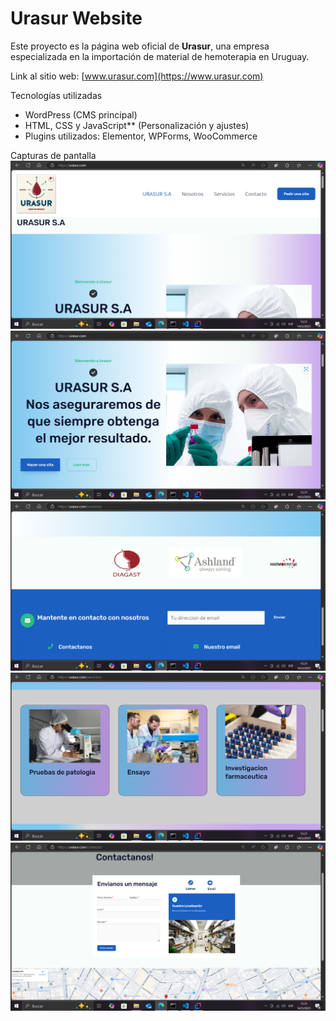 # Urasur Website   

Este proyecto es la página web oficial de **Urasur**, una empresa especializada en la importación de material de hemoterapia en Uruguay.  

Link al sitio web: [www.urasur.com](https://www.urasur.com)  

  Tecnologías utilizadas  
- WordPress (CMS principal)  
- HTML, CSS y JavaScript** (Personalización y ajustes)  
- Plugins utilizados: Elementor, WPForms, WooCommerce  

 Capturas de pantalla    
![Vista de la Home](https://raw.githubusercontent.com/SantiagoFort/Urasur-website/main/Captura%20de%20pantalla%20(40).png)  
![Vista de Productos](https://raw.githubusercontent.com/SantiagoFort/Urasur-website/main/Captura%20de%20pantalla%20(41).png)  
![Formulario de Contacto](https://raw.githubusercontent.com/SantiagoFort/Urasur-website/main/Captura%20de%20pantalla%20(42).png)  
![Sección de Información](https://raw.githubusercontent.com/SantiagoFort/Urasur-website/main/Captura%20de%20pantalla%20(43).png)  
![Vista Móvil](https://raw.githubusercontent.com/SantiagoFort/Urasur-website/main/Captura%20de%20pantalla%20(44).png)  


 
